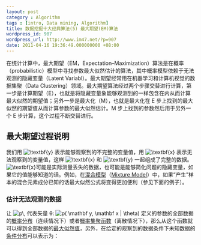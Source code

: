 ```yaml
---
layout: post
category : Algorithm
tags : [intro, Data mining, Algorithm]
title: 数据挖掘十大经典算法(5) 最大期望(EM)算法
wordpress_id: 907
wordpress_url: http://www.im47.net/?p=907
date: 2011-04-16 19:36:49.000000000 +08:00
---
```

在统计计算中，最大期望（EM，Expectation–Maximization）算法是在概率（probabilistic）模型中寻找参数最大似然估计的算法，其中概率模型依赖于无法观测的隐藏变量（Latent Variabl）。最大期望经常用在机器学习和计算机视觉的数据集聚（Data Clustering）领域。最大期望算法经过两个步骤交替进行计算，第一步是计算期望（E），也就是将隐藏变量象能够观测到的一样包含在内从而计算最大似然的期望值；另外一步是最大化（M），也就是最大化在 E 步上找到的最大似然的期望值从而计算参数的最大似然估计。M 步上找到的参数然后用于另外一个 E 步计算，这个过程不断交替进行。
<h2>最大期望过程说明</h2>
我们用 <img src="http://upload.wikimedia.org/math/f/f/5/ff58c8e0e55b508d25fa7aff97d497b1.png" alt="\textbf{y}" /> 表示能够观察到的不完整的变量值，用 <img src="http://upload.wikimedia.org/math/f/2/a/f2a48e1cd2da440643ea07a3b2f60e6f.png" alt="\textbf{x}" /> 表示无法观察到的变量值，这样 <img src="http://upload.wikimedia.org/math/f/2/a/f2a48e1cd2da440643ea07a3b2f60e6f.png" alt="\textbf{x}" /> 和 <img src="http://upload.wikimedia.org/math/f/f/5/ff58c8e0e55b508d25fa7aff97d497b1.png" alt="\textbf{y}" /> 一起组成了完整的数据。<img src="http://upload.wikimedia.org/math/f/2/a/f2a48e1cd2da440643ea07a3b2f60e6f.png" alt="\textbf{x}" />可能是实际测量丢失的数据，也可能是能够简化问题的隐藏变量，如果它的值能够知道的话。例如，在<a title="混合模型" href="http://zh.wikipedia.org/w/index.php?title=%E6%B7%B7%E5%90%88%E6%A8%A1%E5%9E%8B&amp;action=edit&amp;redlink=1">混合模型</a>（<a title="en:mixture model" href="http://en.wikipedia.org/wiki/mixture_model">Mixture Model</a>）中，如果“产生”样本的混合元素成分已知的话最大似然公式将变得更加便利（参见下面的例子）。

<a id=".E4.BC.B0.E8.AE.A1.E6.97.A0.E6.B3.95.E8.A7.82.E6.B5.8B.E7.9A.84.E6.95.B0.E6.8D.AE" name=".E4.BC.B0.E8.AE.A1.E6.97.A0.E6.B3.95.E8.A7.82.E6.B5.8B.E7.9A.84.E6.95.B0.E6.8D.AE"></a>
<h3>估计无法观测的数据</h3>
让 <img src="http://upload.wikimedia.org/math/5/a/3/5a34bb082daf037b3c4b14c13af6855b.png" alt="p\," /> 代表矢量 θ: <img src="http://upload.wikimedia.org/math/e/8/7/e8761ada1a3ed08273a0b5659a07de7a.png" alt="p( \mathbf y, \mathbf x | \theta)" /> 定义的参数的全部数据的<a title="概率分布" href="http://zh.wikipedia.org/wiki/%E6%A6%82%E7%8E%87%E5%88%86%E5%B8%83">概率分布</a>（连续情况下）或者<a title="概率集聚函数" href="http://zh.wikipedia.org/w/index.php?title=%E6%A6%82%E7%8E%87%E9%9B%86%E8%81%9A%E5%87%BD%E6%95%B0&amp;action=edit&amp;redlink=1">概率集聚函数</a>（离散情况下），那么从这个函数就可以得到全部数据的<a title="最大似然值" href="http://zh.wikipedia.org/w/index.php?title=%E6%9C%80%E5%A4%A7%E4%BC%BC%E7%84%B6%E5%80%BC&amp;action=edit&amp;redlink=1">最大似然值</a>，另外，在给定的观察到的数据条件下未知数据的<a title="条件分布" href="http://zh.wikipedia.org/w/index.php?title=%E6%9D%A1%E4%BB%B6%E5%88%86%E5%B8%83&amp;action=edit&amp;redlink=1">条件分布</a>可以表示为：
